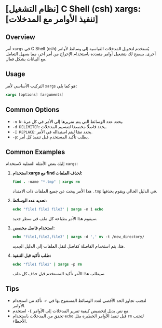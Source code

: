 # [نظام التشغيل] C Shell (csh) xargs: [تنفيذ الأوامر مع المدخلات]

## Overview
أمر `xargs` في C Shell (csh) يُستخدم لتحويل المدخلات القياسية إلى وسائط لأوامر أخرى. يسمح لك بتشغيل أوامر متعددة باستخدام الإخراج من أمر آخر، مما يسهل التعامل مع البيانات بشكل فعال.

## Usage
التركيب الأساسي لأمر `xargs` هو كما يلي:

```csh
xargs [options] [arguments]
```

## Common Options
- `-n N`: يحدد عدد الوسائط التي يتم تمريرها إلى الأمر في كل مرة.
- `-d DELIMITER`: يحدد فاصلًا مخصصًا لتقسيم المدخلات.
- `-I REPLACE`: يحدد نصًا ليتم استبداله في الأمر.
- `-p`: يطلب تأكيد المستخدم قبل تنفيذ كل أمر.

## Common Examples
إليك بعض الأمثلة العملية لاستخدام `xargs`:

1. **استخدام xargs مع find لحذف الملفات:**
   ```csh
   find . -name "*.tmp" | xargs rm
   ```
   هذا الأمر يبحث عن جميع الملفات ذات الامتداد `.tmp` في الدليل الحالي ويقوم بحذفها.

2. **تحديد عدد الوسائط:**
   ```csh
   echo "file1 file2 file3" | xargs -n 1 echo
   ```
   سيقوم هذا الأمر بطباعة كل ملف في سطر جديد.

3. **استخدام فاصل مخصص:**
   ```csh
   echo "file1,file2,file3" | xargs -d ',' mv -t /new_directory/
   ```
   هنا، يتم استخدام الفاصلة كفاصل لنقل الملفات إلى الدليل الجديد.

4. **طلب تأكيد قبل التنفيذ:**
   ```csh
   echo "file1 file2" | xargs -p rm
   ```
   سيطلب هذا الأمر تأكيد المستخدم قبل حذف كل ملف.

## Tips
- تأكد من استخدام `-n` لتجنب تجاوز الحد الأقصى لعدد الوسائط المسموح بها في الأوامر.
- استخدم `-I` مع نص بديل لتخصيص كيفية تمرير المدخلات إلى الأوامر.
- تحقق من المدخلات باستخدام `echo` قبل تنفيذ الأوامر الخطيرة مثل `rm` لتجنب الأخطاء.